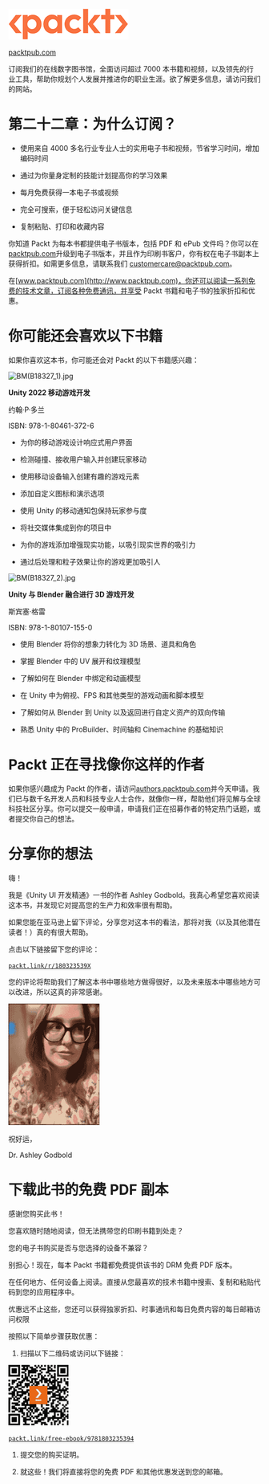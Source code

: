 ![Packt 标志](img/Packt_Logo_New1.png)

[packtpub.com](http://packtpub.com)

订阅我们的在线数字图书馆，全面访问超过 7000 本书籍和视频，以及领先的行业工具，帮助你规划个人发展并推进你的职业生涯。欲了解更多信息，请访问我们的网站。

# 第二十二章：为什么订阅？

+   使用来自 4000 多名行业专业人士的实用电子书和视频，节省学习时间，增加编码时间

+   通过为你量身定制的技能计划提高你的学习效果

+   每月免费获得一本电子书或视频

+   完全可搜索，便于轻松访问关键信息

+   复制粘贴、打印和收藏内容

你知道 Packt 为每本书都提供电子书版本，包括 PDF 和 ePub 文件吗？你可以在[packtpub.com](http://packtpub.com)升级到电子书版本，并且作为印刷书客户，你有权在电子书副本上获得折扣。如需更多信息，请联系我们 customercare@packtpub.com。

在[www.packtpub.com](http://www.packtpub.com)，你还可以阅读一系列免费的技术文章，订阅各种免费通讯，并享受 Packt 书籍和电子书的独家折扣和优惠。

# 你可能还会喜欢以下书籍

如果你喜欢这本书，你可能还会对 Packt 的以下书籍感兴趣：

![BM(B18327_1).jpg](https://packt.link/180461372X)

**Unity 2022 移动游戏开发**

约翰·P·多兰

ISBN: 978-1-80461-372-6

+   为你的移动游戏设计响应式用户界面

+   检测碰撞、接收用户输入并创建玩家移动

+   使用移动设备输入创建有趣的游戏元素

+   添加自定义图标和演示选项

+   使用 Unity 的移动通知包保持玩家参与度

+   将社交媒体集成到你的项目中

+   为你的游戏添加增强现实功能，以吸引现实世界的吸引力

+   通过后处理和粒子效果让你的游戏更加吸引人

![BM(B18327_2).jpg](https://packt.link/1801071551)

**Unity 与 Blender 融合进行 3D 游戏开发**

斯宾塞·格雷

ISBN: 978-1-80107-155-0

+   使用 Blender 将你的想象力转化为 3D 场景、道具和角色

+   掌握 Blender 中的 UV 展开和纹理模型

+   了解如何在 Blender 中绑定和动画模型

+   在 Unity 中为俯视、FPS 和其他类型的游戏动画和脚本模型

+   了解如何从 Blender 到 Unity 以及返回进行自定义资产的双向传输

+   熟悉 Unity 中的 ProBuilder、时间轴和 Cinemachine 的基础知识

# Packt 正在寻找像你这样的作者

如果你感兴趣成为 Packt 的作者，请访问[authors.packtpub.com](http://authors.packtpub.com)并今天申请。我们已与数千名开发人员和科技专业人士合作，就像你一样，帮助他们将见解与全球科技社区分享。你可以提交一般申请，申请我们正在招募作者的特定热门话题，或者提交你自己的想法。

# 分享你的想法

嗨！

我是《Unity UI 开发精通》一书的作者 Ashley Godbold。我真心希望您喜欢阅读这本书，并发现它对提高您的生产力和效率很有帮助。

如果您能在亚马逊上留下评论，分享您对这本书的看法，那将对我（以及其他潜在读者！）真的有很大帮助。

点击以下链接留下您的评论：

[`packt.link/r/180323539X`](https://packt.link/r/180323539X)

您的评论将帮助我们了解这本书中哪些地方做得很好，以及未来版本中哪些地方可以改进，所以这真的非常感谢。

![作者图片](img/B18327_Author_Image.jpg)

祝好运，

Dr. Ashley Godbold

# 下载此书的免费 PDF 副本

感谢您购买此书！

您喜欢随时随地阅读，但无法携带您的印刷书籍到处走？

您的电子书购买是否与您选择的设备不兼容？

别担心！现在，每本 Packt 书籍都免费提供该书的 DRM 免费 PDF 版本。

在任何地方、任何设备上阅读。直接从您最喜欢的技术书籍中搜索、复制和粘贴代码到您的应用程序中。

优惠远不止这些，您还可以获得独家折扣、时事通讯和每日免费内容的每日邮箱访问权限

按照以下简单步骤获取优惠：

1.  扫描以下二维码或访问以下链接：

![免费 PDF 二维码](img/B18327_QR_Free_PDF.jpg)

[`packt.link/free-ebook/9781803235394`](https://packt.link/free-ebook/9781803235394)

1.  提交您的购买证明。

1.  就这些！我们将直接将您的免费 PDF 和其他优惠发送到您的邮箱。
